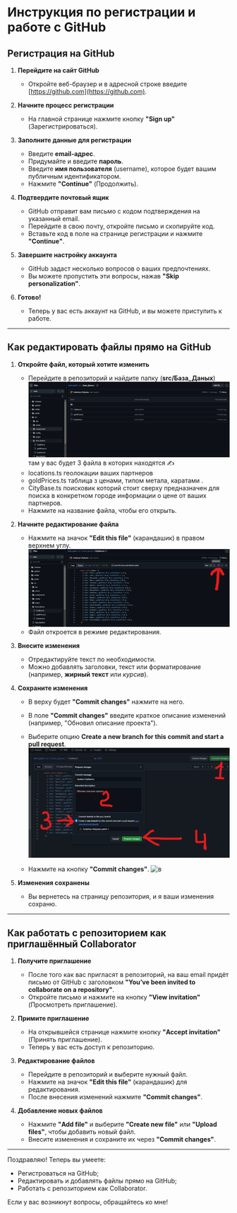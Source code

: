 # Инструкция по регистрации и работе с GitHub

##  Регистрация на GitHub

1. **Перейдите на сайт GitHub**
   - Откройте веб-браузер и в адресной строке введите [https://github.com](https://github.com).
   
2. **Начните процесс регистрации**
   - На главной странице нажмите кнопку **"Sign up"** (Зарегистрироваться).
   
3. **Заполните данные для регистрации**
   - Введите **email-адрес**.
   - Придумайте и введите **пароль**.
   - Введите **имя пользователя** (username), которое будет вашим публичным идентификатором.
   - Нажмите **"Continue"** (Продолжить).
   
4. **Подтвердите почтовый ящик**
   - GitHub отправит вам письмо с кодом подтверждения на указанный email.
   - Перейдите в свою почту, откройте письмо и скопируйте код.
   - Вставьте код в поле на странице регистрации и нажмите **"Continue"**.

5. **Завершите настройку аккаунта**
   - GitHub задаст несколько вопросов о ваших предпочтениях.
   - Вы можете пропустить эти вопросы, нажав **"Skip personalization"**.

6. **Готово!**
   - Теперь у вас есть аккаунт на GitHub, и вы можете приступить к работе.

---


##  Как редактировать файлы прямо на GitHub

1. **Откройте файл, который хотите изменить**
   - Перейдите в репозиторий и найдите папку (**src/База_Даных**) 
   ![alt text](image.png)
   там у вас будет 3 файла в которих находятся ✍️
   - locations.ts геолокации ваших партнеров 
   - goldPrices.ts таблица з ценами, типом метала, каратами .
   - CityBase.ts поисковик которий стоит сверху предназначен для поиска в конкретном городе информации о цене от ваших партнеров. 
   - Нажмите на название файла, чтобы его открыть.

2. **Начните редактирование файла**
   - Нажмите на значок **"Edit this file"** (карандашик) в правом верхнем углу.
   ![alt text](image-1.png)
   - Файл откроется в режиме редактирования.

3. **Внесите изменения**
   - Отредактируйте текст по необходимости.
   - Можно добавлять заголовки, текст или форматирование (например, **жирный текст** или *курсив*).

4. **Сохраните изменения**
   - В верху будет **"Commit changes"** нажмите на него.
   - В поле **"Commit changes"** введите краткое описание изменений (например, "Обновил описание проекта").
  
   - Выберите опцию **Create a new branch for this commit and start a pull request**.
   ![alt text](image-2.png)
   - Нажмите на кнопку **"Commit changes"**.
![в](./src/assets/homePage.png)
5. **Изменения сохранены**
   - Вы вернетесь на страницу репозитория, и я ваши изменения сохраню.

---

##  Как работать с репозиторием как приглашённый Collaborator

1. **Получите приглашение**
   - После того как вас пригласят в репозиторий, на ваш email придёт письмо от GitHub с заголовком **"You’ve been invited to collaborate on a repository"**.
   - Откройте письмо и нажмите на кнопку **"View invitation"** (Просмотреть приглашение).

2. **Примите приглашение**
   - На открывшейся странице нажмите кнопку **"Accept invitation"** (Принять приглашение).
   - Теперь у вас есть доступ к репозиторию.

3. **Редактирование файлов**
   - Перейдите в репозиторий и выберите нужный файл.
   - Нажмите на значок **"Edit this file"** (карандашик) для редактирования.
   - После внесения изменений нажмите **"Commit changes"**.

4. **Добавление новых файлов**
   - Нажмите **"Add file"** и выберите **"Create new file"** или **"Upload files"**, чтобы добавить новый файл.
   - Внесите изменения и сохраните их через **"Commit changes"**.

---

Поздравляю! Теперь вы умеете:
- Регистроваться на GitHub;
- Редактировать и добавлять файлы прямо на GitHub;
- Работать с репозиторием как Collaborator.

Если у вас возникнут вопросы, обращайтесь ко мне!

